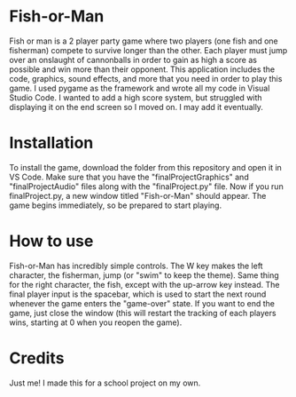 # Fish-or-Man
Fish or man is a 2 player party game where two players (one fish and one fisherman) compete to survive longer than the other. Each player must jump over an onslaught of cannonballs in order to gain as high a score as possible and win more than their opponent. This application includes the code, graphics, sound effects, and more that you need in order to play this game. I used pygame as the framework and wrote all my code in Visual Studio Code. I wanted to add a high score system, but struggled with displaying it on the end screen so I moved on. I may add it eventually.
# Installation
To install the game, download the folder from this repository and open it in VS Code. Make sure that you have the "finalProjectGraphics" and "finalProjectAudio" files along with the "finalProject.py" file. Now if you run finalProject.py, a new window titled "Fish-or-Man" should appear. The game begins immediately, so be prepared to start playing.
# How to use
Fish-or-Man has incredibly simple controls. The W key makes the left character, the fisherman, jump (or "swim" to keep the theme). Same thing for the right character, the fish, except with the up-arrow key instead. The final player input is the spacebar, which is used to start the next round whenever the game enters the "game-over" state. If you want to end the game, just close the window (this will restart the tracking of each players wins, starting at 0 when you reopen the game).
# Credits
Just me! I made this for a school project on my own.
